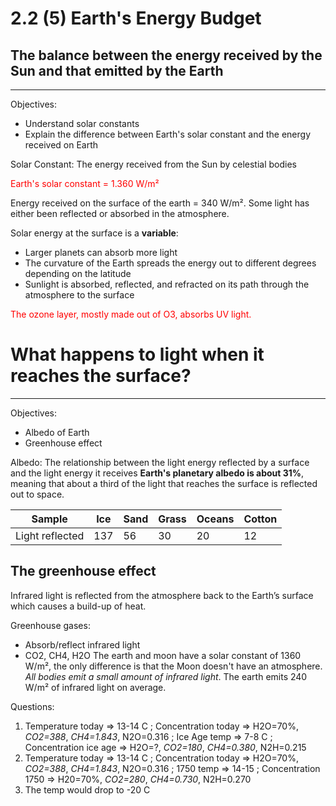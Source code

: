 # 2.2 (5) Earth's Energy Budget

## The balance between the energy received by the Sun and that emitted by the Earth

---------

Objectives:

* Understand solar constants
* Explain the difference between Earth's solar constant and the energy received on Earth

Solar Constant: The energy received from the Sun by celestial bodies

<span style="color: red;">Earth's solar constant = 1.360 W/m²</span>

Energy received on the surface of the earth = 340 W/m². Some light has either been reflected or absorbed in the atmosphere.

Solar energy at the surface is a **variable**:

* Larger planets can absorb more light
* The curvature of the Earth spreads the energy out to different degrees depending on the latitude
* Sunlight is absorbed, reflected, and refracted on its path through the atmosphere to the surface

<span style="color: red;">The ozone layer, mostly made out of O3, absorbs UV light. </span>

# What happens to light when it reaches the surface?

-----------

Objectives:

* Albedo of Earth
* Greenhouse effect

Albedo: The relationship between the light energy reflected by a surface and the light energy it receives
**Earth's planetary albedo is about 31%**, meaning that about a third of the light that reaches the surface is reflected out to space.

| Sample          | Ice  | Sand | Grass | Oceans | Cotton |
| --------------- | ---- | ---- | ----- | ------ | ------ |
| Light reflected | 137  | 56   | 30    | 20     | 12     |

## The greenhouse effect

Infrared light is reflected from the atmosphere back to the Earth’s surface which causes a build-up of heat.

Greenhouse gases:

* Absorb/reflect infrared light 
* CO2, CH4, H2O
  The earth and moon have a solar constant of 1360 W/m², the only difference is that the Moon doesn't have an atmosphere. *All bodies emit a small amount of infrared light*. The earth emits 240 W/m² of infrared light on average.

Questions:

1. Temperature today => 13-14 C ; Concentration today => H2O=70%, *CO2=388*, *CH4=1.843*, N2O=0.316 ; Ice Age temp => 7-8 C ; Concentration ice age => H2O=?, *CO2=180*, *CH4=0.380*, N2H=0.215
2. Temperature today => 13-14 C ; Concentration today => H2O=70%, *CO2=388*, *CH4=1.843*, N2O=0.316 ; 1750 temp => 14-15 ; Concentration 1750 => H20=70%, *CO2=280*, *CH4=0.730*, N2H=0.270 
3. The temp would drop to -20 C
